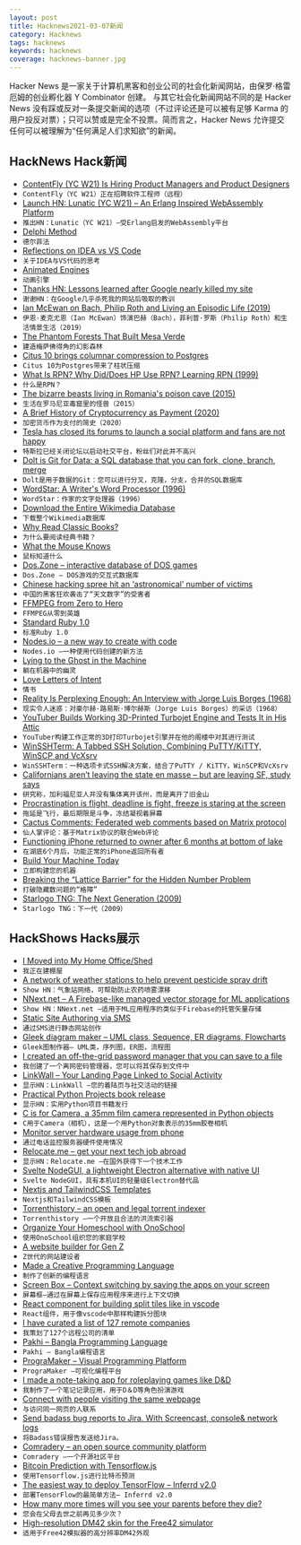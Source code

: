 ```yaml
---
layout: post
title: Hacknews2021-03-07新闻
category: Hacknews
tags: hacknews
keywords: hacknews
coverage: hacknews-banner.jpg
---
```


Hacker News 是一家关于计算机黑客和创业公司的社会化新闻网站，由保罗·格雷厄姆的创业孵化器 Y Combinator 创建。
与其它社会化新闻网站不同的是 Hacker News 没有踩或反对一条提交新闻的选项（不过评论还是可以被有足够 Karma 的用户投反对票）；只可以赞或是完全不投票。简而言之，Hacker News 允许提交任何可以被理解为“任何满足人们求知欲”的新闻。

## HackNews Hack新闻


- [ContentFly (YC W21) Is Hiring Product Managers and Product Designers](https://contentfly.com/company)
- `ContentFly（YC W21）正在招聘软件工程师（远程）`
- [Launch HN: Lunatic (YC W21) – An Erlang Inspired WebAssembly Platform](item?id=26367029)
- `推出HN：Lunatic（YC W21）–受Erlang启发的WebAssembly平台`
- [Delphi Method](https://en.wikipedia.org/wiki/Delphi_method)
- `德尔菲法`
- [Reflections on IDEA vs VS Code](https://archive.vn/nNdT1)
- `关于IDEA与VS代码的思考`
- [Animated Engines](http://animatedengines.com/)
- `动画引擎`
- [Thanks HN: Lessons learned after Google nearly killed my site](https://www.uploader.win/blog/)
- `谢谢HN：在Google几乎杀死我的网站后吸取的教训`
- [Ian McEwan on Bach, Philip Roth and Living an Episodic Life (2019)](https://lithub.com/ian-mcewan-on-bach-philip-roth-and-living-an-episodic-life/)
- `伊恩·麦克尤恩（Ian McEwan）饰演巴赫（Bach），菲利普·罗斯（Philip Roth）和生活情景生活（2019）`
- [The Phantom Forests That Built Mesa Verde](https://www.sapiens.org/column/curiosities/mesa-verde-ancestral-puebloan/)
- `建造梅萨佛得角的幻影森林`
- [Citus 10 brings columnar compression to Postgres](https://www.citusdata.com/blog/2021/03/06/citus-10-columnar-compression-for-postgres/)
- `Citus 10为Postgres带来了柱状压缩`
- [What Is RPN? Why Did/Does HP Use RPN? Learning RPN (1999)](https://www.hpmuseum.org/rpn.htm)
- `什么是RPN？`
- [The bizarre beasts living in Romania's poison cave (2015)](http://www.bbc.co.uk/earth/story/20150904-the-bizarre-beasts-living-in-romanias-poison-cave)
- `生活在罗马尼亚毒窟里的怪兽（2015）`
- [A Brief History of Cryptocurrency as Payment (2020)](https://www.bakkt.com/blog/consumer/a-brief-history-of-cryptocurrency-as-payment)
- `加密货币作为支付的简史（2020）`
- [Tesla has closed its forums to launch a social platform and fans are not happy](https://techcrunch.com/2021/03/05/tesla-has-closed-its-forums-to-launch-a-social-platform-and-fans-are-not-happy/)
- `特斯拉已经关闭论坛以启动社交平台，粉丝们对此并不高兴`
- [Dolt is Git for Data: a SQL database that you can fork, clone, branch, merge](https://github.com/dolthub/dolt#dolt)
- `Dolt是用于数据的Git：您可以进行分叉，克隆，分支，合并的SQL数据库`
- [WordStar: A Writer's Word Processor (1996)](http://sfwriter.com/wordstar.htm)
- `WordStar：作家的文字处理器（1996）`
- [Download the Entire Wikimedia Database](https://dumps.wikimedia.org/)
- `下载整个Wikimedia数据库`
- [Why Read Classic Books?](https://literaryforge.blog/2021/03/03/why-read-classic-books/)
- `为什么要阅读经典书籍？`
- [What the Mouse Knows](https://simonsarris.substack.com/p/what-the-mouse-knows)
- `鼠标知道什么`
- [Dos.Zone – interactive database of DOS games](http://dos.zone)
- `Dos.Zone – DOS游戏的交互式数据库`
- [Chinese hacking spree hit an ‘astronomical’ number of victims](https://www.wired.com/story/china-microsoft-exchange-server-hack-victims/)
- `中国的黑客狂欢袭击了“天文数字”的受害者`
- [FFMPEG from Zero to Hero](https://ffmpegfromzerotohero.com/)
- `FFMPEG从零到英雄`
- [Standard Ruby 1.0](https://blog.testdouble.com/posts/2021-03-04-announcing-standard-ruby-1.0/)
- `标准Ruby 1.0`
- [Nodes.io – a new way to create with code](https://nodes.io/)
- `Nodes.io –一种使用代码创建的新方法`
- [Lying to the Ghost in the Machine](http://www.antipope.org/charlie/blog-static/2021/03/lying-to-the-ghost-in-the-mach.html)
- `躺在机器中的幽灵`
- [Love Letters of Intent](https://launchfirst.substack.com/p/love-letters-of-intent)
- `情书`
- [Reality Is Perplexing Enough: An Interview with Jorge Luis Borges (1968)](https://www.commonwealmagazine.org/interview-jorge-luis-borges)
- `现实令人迷惑：对豪尔赫·路易斯·博尔赫斯（Jorge Luis Borges）的采访（1968）`
- [YouTuber Builds Working 3D-Printed Turbojet Engine and Tests It in His Attic](https://www.thedrive.com/news/39624/youtuber-builds-working-3d-printed-turbojet-engine-and-tests-it-in-his-attic)
- `YouTuber构建工作正常的3D打印Turbojet引擎并在他的阁楼中对其进行测试`
- [WinSSHTerm: A Tabbed SSH Solution, Combining PuTTY/KiTTY, WinSCP and VcXsrv](https://winsshterm.blogspot.com/)
- `WinSSHTerm：一种选项卡式SSH解决方案，结合了PuTTY / KiTTY，WinSCP和VcXsrv`
- [Californians aren’t leaving the state en masse – but are leaving SF, study says](https://www.latimes.com/california/story/2021-03-04/california-exodus-san-francisco-migration)
- `研究称，加利福尼亚人并没有集体离开该州，而是离开了旧金山`
- [Procrastination is flight, deadline is fight, freeze is staring at the screen](https://pmigdal.medium.com/dont-fight-flight-or-freeze-your-body-and-emotions-96f5aa30b299)
- `拖延是飞行，最后期限是斗争，冻结凝视着屏幕`
- [Cactus Comments: Federated web comments based on Matrix protocol](https://cactus.chat/)
- `仙人掌评论：基于Matrix协议的联合Web评论`
- [Functioning iPhone returned to owner after 6 months at bottom of lake](https://www.cbc.ca/news/canada/british-columbia/cell-phone-recovered-from-harrison-lake-1.5937753?cmp=rss)
- `在湖底6个月后，功能正常的iPhone返回所有者`
- [Build Your Machine Today](https://vention.io)
- `立即构建您的机器`
- [Breaking the “Lattice Barrier” for the Hidden Number Problem](https://eprint.iacr.org/2020/1540)
- `打破隐藏数问题的“格障”`
- [Starlogo TNG: The Next Generation (2009)](http://web.mit.edu/mitstep/projects/starlogo-tng.html)
- `Starlogo TNG：下一代（2009）`


## HackShows Hacks展示

- [ I Moved into My Home Office/Shed](https://aaronfrancis.com/shedquarters)
- `我正在建棚屋`
- [ A network of weather stations to help prevent pesticide spray drift](https://cotl.com.au/launch.html)
- `Show HN：气象站网络，可帮助防止农药喷雾漂移`
- [ NNext.net – A Firebase-like managed vector storage for ML applications](item?id=26324850)
- `Show HN：NNext.net –适用于ML应用程序的类似于Firebase的托管矢量存储`
- [ Static Site Authoring via SMS](https://phasedust.com/)
- `通过SMS进行静态网站创作`
- [ Gleek diagram maker – UML class, Sequence, ER diagrams, Flowcharts](https://www.gleek.io)
- `Gleek图制作器– UML类，序列图，ER图，流程图`
- [ I created an off-the-grid password manager that you can save to a file](https://www.passpilot.com/)
- `我创建了一个离网密码管理器，您可以将其保存到文件中`
- [ LinkWall – Your Landing Page Linked to Social Activity](https://linkwall.me)
- `显示HN：LinkWall –您的着陆页与社交活动的链接`
- [ Practical Python Projects book release](https://practicalpython.yasoob.me)
- `显示HN：实用Python项目书籍发行`
- [ C is for Camera, a 35mm film camera represented in Python objects](https://github.com/evildmp/C-is-for-Camera)
- `C用于Camera（相机），这是一个用Python对象表示的35mm胶卷相机`
- [ Monitor server hardware usage from phone](https://github.com/lab-ml/labml/blob/master/guides/hardware_monitoring.md)
- `通过电话监控服务器硬件使用情况`
- [ Relocate.me – get your next tech job abroad](https://relocate.me)
- `显示HN：Relocate.me –在国外获得下一个技术工作`
- [ Svelte NodeGUI, a lightweight Electron alternative with native UI](https://github.com/nodegui/svelte-nodegui)
- `Svelte NodeGUI，具有本机UI的轻量级Electron替代品`
- [ Nextjs and TailwindCSS Templates](https://nextails.com/)
- `Nextjs和TailwindCSS模板`
- [ Torrenthistory – an open and legal torrent indexer](https://torrenthistory.org/)
- `Torrenthistory –一个开放且合法的洪流索引器`
- [ Organize Your Homeschool with OnoSchool](https://www.onoschool.com)
- `使用OnoSchool组织您的家庭学校`
- [ A website builder for Gen Z](https://straw.page?utm)
- `Z世代的网站建设者`
- [ Made a Creative Programming Language](https://superstrings.substack.com/)
- `制作了创新的编程语言`
- [ Screen Box – Context switching by saving the apps on your screen](https://screenbox.app)
- `屏幕框–通过在屏幕上保存应用程序来进行上下文切换`
- [ React component for building split tiles like in vscode](https://github.com/DevbookHQ/splitter)
- `React组件，用于像vscode中那样构建拆分图块`
- [ I have curated a list of 127 remote companies](item?id=26367279)
- `我策划了127个远程公司的清单`
- [ Pakhi – Bangla Programming Language](https://github.com/Shafin098/pakhi-bhasha)
- `Pakhi – Bangla编程语言`
- [ PrograMaker – Visual Programming Platform](https://programaker.com/about)
- `PrograMaker –可视化编程平台`
- [ I made a note-taking app for roleplaying games like D&D](https://www.critical-notes.com)
- `我制作了一个笔记记录应用，用于D＆D等角色扮演游戏`
- [ Connect with people visiting the same webpage](https://chrome.google.com/webstore/detail/anywyse/gfohefaikkfjlddgdigfpjhijljmneik)
- `与访问同一网页的人联系`
- [ Send badass bug reports to Jira. With Screencast, console& network logs](https://disbug.io/?ref=hn)
- `将Badass错误报告发送给Jira。`
- [ Comradery – an open source community platform](https://comradery.com/)
- `Comradery –一个开源社区平台`
- [ Bitcoin Prediction with Tensorflow.js](https://bitcoinpredict.ai/)
- `使用Tensorflow.js进行比特币预测`
- [ The easiest way to deploy TensorFlow – Inferrd v2.0](https://inferrd.com/#v2)
- `部署TensorFlow的最简单方法– Inferrd v2.0`
- [ How many more times will you see your parents before they die?](https://parents.surge.sh/)
- `您会在父母去世之前再见多少次？`
- [ High-resolution DM42 skin for the Free42 simulator](https://github.com/StreakyCobra/dm42-skin)
- `适用于Free42模拟器的高分辨率DM42外观`

